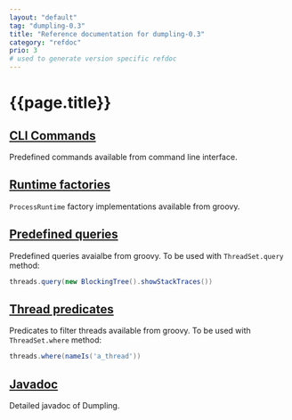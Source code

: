 ```yaml
---
layout: "default"
tag: "dumpling-0.3"
title: "Reference documentation for dumpling-0.3"
category: "refdoc"
prio: 3
# used to generate version specific refdoc
---
```


# {{page.title}}

## [CLI Commands](cliCommands.html)

Predefined commands available from command line interface.

## [Runtime factories](factories.html)

`ProcessRuntime` factory implementations available from groovy.

## [Predefined queries](queries.html)

Predefined queries avaialbe from groovy. To be used with `ThreadSet.query` method:

```groovy
threads.query(new BlockingTree().showStackTraces())
```

## [Thread predicates](threadPredicates.html)

Predicates to filter threads available from groovy. To be used with `ThreadSet.where` method:

```groovy
threads.where(nameIs('a_thread'))
```

## [Javadoc](apidocs/)

Detailed javadoc of Dumpling.
